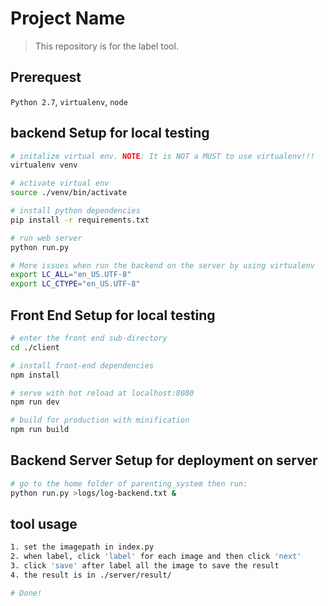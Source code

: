 # Project Name

> This repository is for the label tool.
## Prerequest

`Python 2.7`, `virtualenv`, `node`

## backend Setup for local testing

``` bash
# initalize virtual env. NOTE: It is NOT a MUST to use virtualenv!!!
virtualenv venv

# activate virtual env
source ./venv/bin/activate

# install python dependencies
pip install -r requirements.txt

# run web server
python run.py

# More issues when run the backend on the server by using virtualenv
export LC_ALL="en_US.UTF-8"
export LC_CTYPE="en_US.UTF-8"
```

## Front End Setup for local testing

``` bash
# enter the front end sub-directory
cd ./client

# install front-end dependencies
npm install

# serve with hot reload at localhost:8080
npm run dev

# build for production with minification
npm run build
```

## Backend Server Setup for deployment on server
``` bash
# go to the home folder of parenting_system then run:
python run.py >logs/log-backend.txt &
```


## tool usage
``` bash
1. set the imagepath in index.py
2. when label, click 'label' for each image and then click 'next'
3. click 'save' after label all the image to save the result
4. the result is in ./server/result/

# Done!
```
